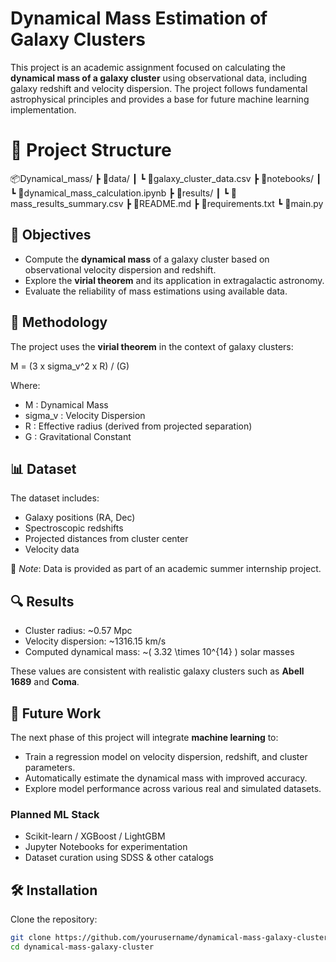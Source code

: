 # Dynamical Mass Estimation of Galaxy Clusters

This project is an academic assignment focused on calculating the **dynamical mass of a galaxy cluster** using observational data, including galaxy redshift and velocity dispersion. The project follows fundamental astrophysical principles and provides a base for future machine learning implementation.

#  📁 Project Structure

📦Dynamical_mass/
┣ 📂data/
┃ ┗ 📄galaxy_cluster_data.csv
┣ 📂notebooks/
┃ ┗ 📄dynamical_mass_calculation.ipynb
┣ 📂results/
┃ ┗ 📄mass_results_summary.csv
┣ 📄README.md
┣ 📄requirements.txt
┗ 📄main.py

## 📌 Objectives

- Compute the **dynamical mass** of a galaxy cluster based on observational velocity dispersion and redshift.
- Explore the **virial theorem** and its application in extragalactic astronomy.
- Evaluate the reliability of mass estimations using available data.

## 🧪 Methodology

The project uses the **virial theorem** in the context of galaxy clusters:


M = (3 x sigma_v^2 x R) / (G)


Where:
-  M : Dynamical Mass
- sigma_v : Velocity Dispersion
-  R : Effective radius (derived from projected separation)
-  G : Gravitational Constant

## 📊 Dataset

The dataset includes:
- Galaxy positions (RA, Dec)
- Spectroscopic redshifts
- Projected distances from cluster center
- Velocity data

📍 *Note*: Data is provided as part of an academic summer internship project.

## 🔍 Results

- Cluster radius: ~0.57 Mpc  
- Velocity dispersion: ~1316.15 km/s  
- Computed dynamical mass: ~\( 3.32 \times 10^{14} \) solar masses

These values are consistent with realistic galaxy clusters such as **Abell 1689** and **Coma**.

## 🤖 Future Work

The next phase of this project will integrate **machine learning** to:
- Train a regression model on velocity dispersion, redshift, and cluster parameters.
- Automatically estimate the dynamical mass with improved accuracy.
- Explore model performance across various real and simulated datasets.

### Planned ML Stack
- Scikit-learn / XGBoost / LightGBM
- Jupyter Notebooks for experimentation
- Dataset curation using SDSS & other catalogs

## 🛠️ Installation

Clone the repository:
```bash
git clone https://github.com/yourusername/dynamical-mass-galaxy-cluster.git
cd dynamical-mass-galaxy-cluster


